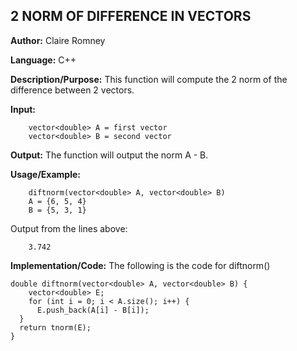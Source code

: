 ## 2 NORM OF DIFFERENCE IN VECTORS

**Author:** Claire Romney

**Language:** C++

**Description/Purpose:** This function will compute the 2 norm of the difference between 2 vectors.

**Input:** 
        
        vector<double> A = first vector
        vector<double> B = second vector

**Output:** The function will output the norm A - B.

**Usage/Example:**

        diftnorm(vector<double> A, vector<double> B)
        A = {6, 5, 4}
        B = {5, 3, 1}
       
Output from the lines above:

        3.742
  
**Implementation/Code:** The following is the code for diftnorm()

    double diftnorm(vector<double> A, vector<double> B) {
	    vector<double> E;
	    for (int i = 0; i < A.size(); i++) {
	      E.push_back(A[i] - B[i]);
      }
      return tnorm(E);
    }
